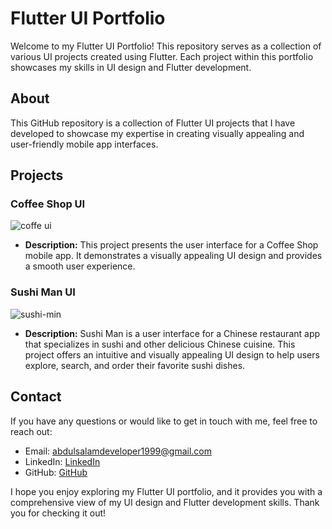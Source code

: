 # Flutter UI Portfolio

Welcome to my Flutter UI Portfolio! This repository serves as a collection of various UI projects created using Flutter. Each project within this portfolio showcases my skills in UI design and Flutter development.

## About

This GitHub repository is a collection of Flutter UI projects that I have developed to showcase my expertise in creating visually appealing and user-friendly mobile app interfaces.

## Projects

### Coffee Shop UI
![coffe ui](https://github.com/abdulsalamdeveloper1999/Flutter-UI-Gallery/assets/114761249/c82ea4bc-8b4b-4b8a-985b-5ed0f28185e8)


- **Description:** This project presents the user interface for a Coffee Shop mobile app. It demonstrates a visually appealing UI design and provides a smooth user experience.

### Sushi Man UI
![sushi-min](https://github.com/abdulsalamdeveloper1999/Flutter-UI-Gallery/assets/114761249/28c1ff38-0ec4-4155-b52b-e53a7bbb0b70)


- **Description:** Sushi Man is a user interface for a Chinese restaurant app that specializes in sushi and other delicious Chinese cuisine. This project offers an intuitive and visually appealing UI design to help users explore, search, and order their favorite sushi dishes.



## Contact

If you have any questions or would like to get in touch with me, feel free to reach out:

- Email: [abdulsalamdeveloper1999@gmail.com](mailto:abdulsalamdeveloper1999@gmail.com)
- LinkedIn: [LinkedIn](https://www.linkedin.com/in/abdul-salam-432b4a24b)
- GitHub: [GitHub](https://github.com/abdulsalamdeveloper1999)


I hope you enjoy exploring my Flutter UI portfolio, and it provides you with a comprehensive view of my UI design and Flutter development skills. Thank you for checking it out!
